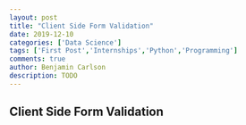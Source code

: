 ```yaml
---
layout: post
title: "Client Side Form Validation"
date: 2019-12-10
categories: ['Data Science']
tags: ['First Post','Internships','Python','Programming']
comments: true
author: Benjamin Carlson
description: TODO
---
```


## Client Side Form Validation